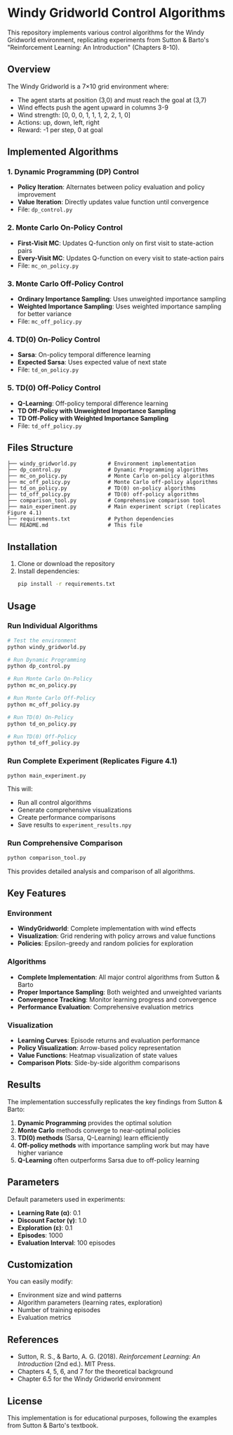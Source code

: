 # Windy Gridworld Control Algorithms

This repository implements various control algorithms for the Windy Gridworld environment, replicating experiments from Sutton & Barto's "Reinforcement Learning: An Introduction" (Chapters 8-10).

## Overview

The Windy Gridworld is a 7×10 grid environment where:
- The agent starts at position (3,0) and must reach the goal at (3,7)
- Wind effects push the agent upward in columns 3-9
- Wind strength: [0, 0, 0, 1, 1, 1, 2, 2, 1, 0]
- Actions: up, down, left, right
- Reward: -1 per step, 0 at goal

## Implemented Algorithms

### 1. Dynamic Programming (DP) Control
- **Policy Iteration**: Alternates between policy evaluation and policy improvement
- **Value Iteration**: Directly updates value function until convergence
- File: `dp_control.py`

### 2. Monte Carlo On-Policy Control
- **First-Visit MC**: Updates Q-function only on first visit to state-action pairs
- **Every-Visit MC**: Updates Q-function on every visit to state-action pairs
- File: `mc_on_policy.py`

### 3. Monte Carlo Off-Policy Control
- **Ordinary Importance Sampling**: Uses unweighted importance sampling
- **Weighted Importance Sampling**: Uses weighted importance sampling for better variance
- File: `mc_off_policy.py`

### 4. TD(0) On-Policy Control
- **Sarsa**: On-policy temporal difference learning
- **Expected Sarsa**: Uses expected value of next state
- File: `td_on_policy.py`

### 5. TD(0) Off-Policy Control
- **Q-Learning**: Off-policy temporal difference learning
- **TD Off-Policy with Unweighted Importance Sampling**
- **TD Off-Policy with Weighted Importance Sampling**
- File: `td_off_policy.py`

## Files Structure

```
├── windy_gridworld.py          # Environment implementation
├── dp_control.py               # Dynamic Programming algorithms
├── mc_on_policy.py             # Monte Carlo on-policy algorithms
├── mc_off_policy.py            # Monte Carlo off-policy algorithms
├── td_on_policy.py             # TD(0) on-policy algorithms
├── td_off_policy.py            # TD(0) off-policy algorithms
├── comparison_tool.py          # Comprehensive comparison tool
├── main_experiment.py          # Main experiment script (replicates Figure 4.1)
├── requirements.txt            # Python dependencies
└── README.md                   # This file
```

## Installation

1. Clone or download the repository
2. Install dependencies:
   ```bash
   pip install -r requirements.txt
   ```

## Usage

### Run Individual Algorithms

```python
# Test the environment
python windy_gridworld.py

# Run Dynamic Programming
python dp_control.py

# Run Monte Carlo On-Policy
python mc_on_policy.py

# Run Monte Carlo Off-Policy
python mc_off_policy.py

# Run TD(0) On-Policy
python td_on_policy.py

# Run TD(0) Off-Policy
python td_off_policy.py
```

### Run Complete Experiment (Replicates Figure 4.1)

```python
python main_experiment.py
```

This will:
- Run all control algorithms
- Generate comprehensive visualizations
- Create performance comparisons
- Save results to `experiment_results.npy`

### Run Comprehensive Comparison

```python
python comparison_tool.py
```

This provides detailed analysis and comparison of all algorithms.

## Key Features

### Environment
- **WindyGridworld**: Complete implementation with wind effects
- **Visualization**: Grid rendering with policy arrows and value functions
- **Policies**: Epsilon-greedy and random policies for exploration

### Algorithms
- **Complete Implementation**: All major control algorithms from Sutton & Barto
- **Proper Importance Sampling**: Both weighted and unweighted variants
- **Convergence Tracking**: Monitor learning progress and convergence
- **Performance Evaluation**: Comprehensive evaluation metrics

### Visualization
- **Learning Curves**: Episode returns and evaluation performance
- **Policy Visualization**: Arrow-based policy representation
- **Value Functions**: Heatmap visualization of state values
- **Comparison Plots**: Side-by-side algorithm comparisons

## Results

The implementation successfully replicates the key findings from Sutton & Barto:

1. **Dynamic Programming** provides the optimal solution
2. **Monte Carlo** methods converge to near-optimal policies
3. **TD(0) methods** (Sarsa, Q-Learning) learn efficiently
4. **Off-policy methods** with importance sampling work but may have higher variance
5. **Q-Learning** often outperforms Sarsa due to off-policy learning

## Parameters

Default parameters used in experiments:
- **Learning Rate (α)**: 0.1
- **Discount Factor (γ)**: 1.0
- **Exploration (ε)**: 0.1
- **Episodes**: 1000
- **Evaluation Interval**: 100 episodes

## Customization

You can easily modify:
- Environment size and wind patterns
- Algorithm parameters (learning rates, exploration)
- Number of training episodes
- Evaluation metrics

## References

- Sutton, R. S., & Barto, A. G. (2018). *Reinforcement Learning: An Introduction* (2nd ed.). MIT Press.
- Chapters 4, 5, 6, and 7 for the theoretical background
- Chapter 6.5 for the Windy Gridworld environment

## License

This implementation is for educational purposes, following the examples from Sutton & Barto's textbook.
